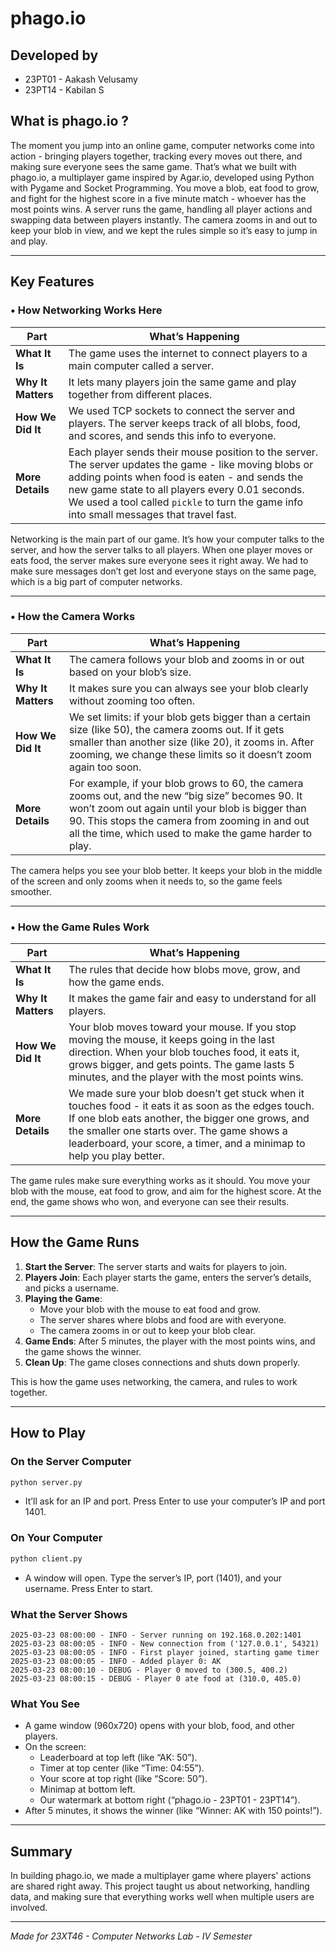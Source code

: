 # phago.io

## Developed by
- 23PT01 - Aakash Velusamy  
- 23PT14 - Kabilan S  

## What is phago.io ?

The moment you jump into an online game, computer networks come into action - bringing players together, tracking every moves out there, and making sure everyone sees the same game. That’s what we built with phago.io, a multiplayer game inspired by Agar.io, developed using Python with Pygame and Socket Programming. You move a blob, eat food to grow, and fight for the highest score in a five minute match - whoever has the most points wins. A server runs the game, handling all player actions and swapping data between players instantly. The camera zooms in and out to keep your blob in view, and we kept the rules simple so it’s easy to jump in and play.

---

## Key Features

### • How Networking Works Here
| Part                  | What’s Happening                                                                 |
|-----------------------|----------------------------------------------------------------------------------|
| **What It Is**        | The game uses the internet to connect players to a main computer called a server. |
| **Why It Matters**    | It lets many players join the same game and play together from different places. |
| **How We Did It**     | We used TCP sockets to connect the server and players. The server keeps track of all blobs, food, and scores, and sends this info to everyone. |
| **More Details**      | Each player sends their mouse position to the server. The server updates the game - like moving blobs or adding points when food is eaten - and sends the new game state to all players every 0.01 seconds. We used a tool called `pickle` to turn the game info into small messages that travel fast. |

Networking is the main part of our game. It’s how your computer talks to the server, and how the server talks to all players. When one player moves or eats food, the server makes sure everyone sees it right away. We had to make sure messages don’t get lost and everyone stays on the same page, which is a big part of computer networks.

---

### • How the Camera Works
| Part                  | What’s Happening                                                                 |
|-----------------------|----------------------------------------------------------------------------------|
| **What It Is**        | The camera follows your blob and zooms in or out based on your blob’s size.     |
| **Why It Matters**    | It makes sure you can always see your blob clearly without zooming too often.  |
| **How We Did It**     | We set limits: if your blob gets bigger than a certain size (like 50), the camera zooms out. If it gets smaller than another size (like 20), it zooms in. After zooming, we change these limits so it doesn’t zoom again too soon. |
| **More Details**      | For example, if your blob grows to 60, the camera zooms out, and the new “big size” becomes 90. It won’t zoom out again until your blob is bigger than 90. This stops the camera from zooming in and out all the time, which used to make the game harder to play. |

The camera helps you see your blob better. It keeps your blob in the middle of the screen and only zooms when it needs to, so the game feels smoother.

---

### • How the Game Rules Work
| Part                  | What’s Happening                                                                 |
|-----------------------|----------------------------------------------------------------------------------|
| **What It Is**        | The rules that decide how blobs move, grow, and how the game ends.            |
| **Why It Matters**    | It makes the game fair and easy to understand for all players.               |
| **How We Did It**     | Your blob moves toward your mouse. If you stop moving the mouse, it keeps going in the last direction. When your blob touches food, it eats it, grows bigger, and gets points. The game lasts 5 minutes, and the player with the most points wins. |
| **More Details**      | We made sure your blob doesn’t get stuck when it touches food - it eats it as soon as the edges touch. If one blob eats another, the bigger one grows, and the smaller one starts over. The game shows a leaderboard, your score, a timer, and a minimap to help you play better. |

The game rules make sure everything works as it should. You move your blob with the mouse, eat food to grow, and aim for the highest score. At the end, the game shows who won, and everyone can see their results.

---

## How the Game Runs

1. **Start the Server**: The server starts and waits for players to join.
2. **Players Join**: Each player starts the game, enters the server’s details, and picks a username.
3. **Playing the Game**:
   - Move your blob with the mouse to eat food and grow.
   - The server shares where blobs and food are with everyone.
   - The camera zooms in or out to keep your blob clear.
4. **Game Ends**: After 5 minutes, the player with the most points wins, and the game shows the winner.
5. **Clean Up**: The game closes connections and shuts down properly.

This is how the game uses networking, the camera, and rules to work together.

---

## How to Play 
### On the Server Computer
```bash
python server.py
```
- It’ll ask for an IP and port. Press Enter to use your computer’s IP and port 1401.

### On Your Computer
```bash
python client.py
```
- A window will open. Type the server’s IP, port (1401), and your username. Press Enter to start.

### What the Server Shows
```
2025-03-23 08:00:00 - INFO - Server running on 192.168.0.202:1401
2025-03-23 08:00:05 - INFO - New connection from ('127.0.0.1', 54321)
2025-03-23 08:00:05 - INFO - First player joined, starting game timer
2025-03-23 08:00:05 - INFO - Added player 0: AK
2025-03-23 08:00:10 - DEBUG - Player 0 moved to (300.5, 400.2)
2025-03-23 08:00:15 - DEBUG - Player 0 ate food at (310.0, 405.0)
```

### What You See
- A game window (960x720) opens with your blob, food, and other players.
- On the screen:
  - Leaderboard at top left (like “AK: 50”).
  - Timer at top center (like “Time: 04:55”).
  - Your score at top right (like “Score: 50”).
  - Minimap at bottom left.
  - Our watermark at bottom right (“phago.io - 23PT01 - 23PT14”).
- After 5 minutes, it shows the winner (like “Winner: AK with 150 points!”).

---

## Summary
In building phago.io, we made a multiplayer game where players' actions are shared right away. This project taught us about networking, handling data, and making sure that everything works well when multiple users are involved.

---

*Made for 23XT46 - Computer Networks Lab - IV Semester*
